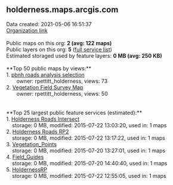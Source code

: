 <h2>holderness.maps.arcgis.com</h2> Data created: 2021-05-06 16:51:37 <br /><a target='new' href='https://holderness.maps.arcgis.com'>Organization link</a><br /><br />Public maps on this org: <b>2 (avg: 122 maps)</b><br />Public layers on this org: <b>5 </b>(<a target='new' href='https://services.arcgis.com/GXlmgH0Dkl1JQpXg/ArcGIS/rest/services'>full service list</a>)<br />Estimated storaged used by feature layers: <b>0 MB (avg: 250 KB)</b><br /><br />**Top 50 public maps by views:**<br />  1. <a target='new' href='https://www.arcgis.com/home/item.html?id=4d23032c88864392b659f69daf96df69'>pbnh roads analysis selection</a> <br />  &nbsp;&nbsp;&nbsp;&nbsp; &nbsp;&nbsp;owner: rpettitt_holderness, views: 73<br />  2. <a target='new' href='https://www.arcgis.com/home/item.html?id=1d58cab11cd7405d8ad1f6943fc64b4e'>Vegetation Field Survey Map</a> <br />  &nbsp;&nbsp;&nbsp;&nbsp; &nbsp;&nbsp;owner: rpettitt_holderness, views: 50<br /><br /><br />**Top 25 largest public feature services (estimated):**<br /> 1. <a target='new' href='https://www.arcgis.com/home/item.html?id=729845d14faf4cb88c258180568edf8c'>Holderness Roads Intersect</a><br /> &nbsp;&nbsp;&nbsp;&nbsp;storage: 0 MB, modified: 2015-07-22 13:03:20,  used in: 1 maps<br /> 2. <a target='new' href='https://www.arcgis.com/home/item.html?id=a6bb546dd4304f41b80de826fcea58ab'>Holderness Roads RP2</a><br /> &nbsp;&nbsp;&nbsp;&nbsp;storage: 0 MB, modified: 2015-07-22 13:17:22,  used in: 1 maps<br /> 3. <a target='new' href='https://www.arcgis.com/home/item.html?id=b01ba19e44d84d4e81694b7583823398'>Vegetation_Points</a><br /> &nbsp;&nbsp;&nbsp;&nbsp;storage: 0 MB, modified: 2015-07-20 13:27:01,  used in: 1 maps<br /> 4. <a target='new' href='https://www.arcgis.com/home/item.html?id=4ff65d383dea4d8a8b4a837e6d780a35'>Field_Guides</a><br /> &nbsp;&nbsp;&nbsp;&nbsp;storage: 0 MB, modified: 2015-07-20 14:40:40,  used in: 1 maps<br /> 5. <a target='new' href='https://www.arcgis.com/home/item.html?id=cd830036bac74cf4a57c7fdd49076e02'>HoldernessRP</a><br /> &nbsp;&nbsp;&nbsp;&nbsp;storage: 0 MB, modified: 2015-07-22 12:55:05,  used in: 1 maps<br />